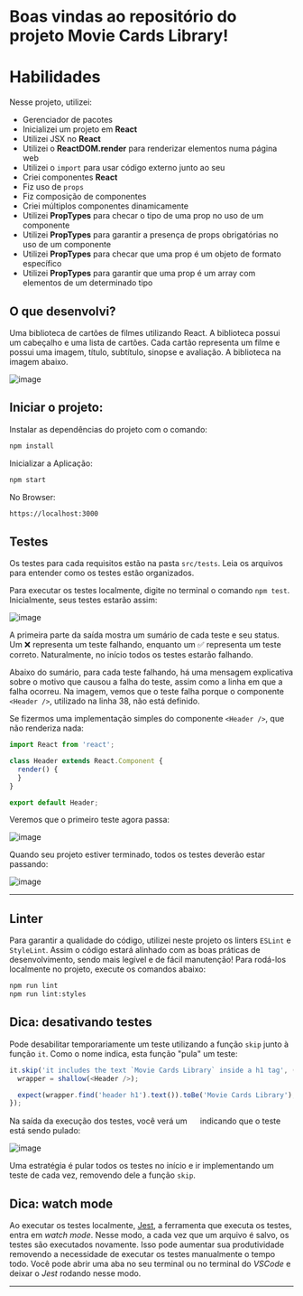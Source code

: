 # Boas vindas ao repositório do projeto Movie Cards Library!

# Habilidades

  Nesse projeto, utilizei:
  - Gerenciador de pacotes
  - Inicializei um projeto em **React**
  - Utilizei JSX no **React**
  - Utilizei o **ReactDOM.render** para renderizar elementos numa página web
  - Utilizei o `import` para usar código externo junto ao seu
  - Criei componentes **React**
  - Fiz uso de `props`
  - Fiz composição de componentes
  - Criei múltiplos componentes dinamicamente
  - Utilizei **PropTypes** para checar o tipo de uma prop no uso de um componente
  - Utilizei **PropTypes** para garantir a presença de props obrigatórias no uso de um componente
  - Utilizei **PropTypes** para checar que uma prop é um objeto de formato específico
  - Utilizei **PropTypes** para garantir que uma prop é um array com elementos de um determinado tipo

## O que desenvolvi?

Uma biblioteca de cartões de filmes utilizando React. A biblioteca possui um cabeçalho e uma lista de cartões. Cada cartão representa um filme e possui uma imagem, título, subtítulo, sinopse e avaliação. A biblioteca na imagem abaixo.

![image](preview.png)

## Iniciar o projeto:

Instalar as dependências do projeto com o comando:
  ```bash
npm install
```

Inicializar a Aplicação:
 ```bash
npm start
```

No Browser:
 ```bash
https://localhost:3000
```

## Testes
Os testes para cada requisitos estão na pasta `src/tests`. Leia os arquivos para entender como os testes estão organizados.

Para executar os testes localmente, digite no terminal o comando `npm test`. Inicialmente, seus testes estarão assim:

![image](failing-tests.png)

A primeira parte da saída mostra um sumário de cada teste e seu status. Um ❌ representa um teste falhando, enquanto um ✅ representa um teste correto. Naturalmente, no início todos os testes estarão falhando.

Abaixo do sumário, para cada teste falhando, há uma mensagem explicativa sobre o motivo que causou a falha do teste, assim como a linha em que a falha ocorreu. Na imagem, vemos que o teste falha porque o componente `<Header />`, utilizado na linha 38, não está definido.

Se fizermos uma implementação simples do componente `<Header />`, que não renderiza nada:

```jsx
import React from 'react';

class Header extends React.Component {
  render() {
  }
}

export default Header;
```

Veremos que o primeiro teste agora passa:

![image](first-green-test.png)

Quando seu projeto estiver terminado, todos os testes deverão estar passando:

![image](all-green.png)

---

## Linter

Para garantir a qualidade do código, utilizei neste projeto os linters `ESLint` e `StyleLint`.
Assim o código estará alinhado com as boas práticas de desenvolvimento, sendo mais legível
e de fácil manutenção! Para rodá-los localmente no projeto, execute os comandos abaixo:

  ```bash
npm run lint
npm run lint:styles
```

## Dica: desativando testes

 Pode desabilitar temporariamente um teste utilizando a função `skip` junto à função `it`. Como o nome indica, esta função "pula" um teste:

```js
it.skip('it includes the text `Movie Cards Library` inside a h1 tag', () => {
  wrapper = shallow(<Header />);

  expect(wrapper.find('header h1').text()).toBe('Movie Cards Library');
});
```

Na saída da execução dos testes, você verá um <img src="orange-circle.png" width="15px"> indicando que o teste está sendo pulado:

![image](skipped-test.png)

Uma estratégia é pular todos os testes no início e ir implementando um teste de cada vez, removendo dele a função `skip`.

## Dica: watch mode

Ao executar os testes localmente, [Jest](https://jestjs.io/), a ferramenta que executa os testes, entra em _watch mode_. Nesse modo, a cada vez que um arquivo é salvo, os testes são executados novamente. Isso pode aumentar sua produtividade removendo a necessidade de executar os testes manualmente o tempo todo. Você pode abrir uma aba no seu terminal ou no terminal do _VSCode_ e deixar o _Jest_ rodando nesse modo.

---
